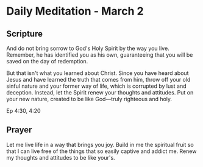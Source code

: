 # Daily Meditation - March 2

## Scripture

And do not bring sorrow to God's Holy Spirit by the way you live. Remember, he
has identified you as his own, guaranteeing that you will be saved on the day of
redemption. 

But that isn't what you learned about Christ. Since you have heard about Jesus
and have learned the truth that comes from him, throw off your old sinful nature
and your former way of life, which is corrupted by lust and deception. Instead,
let the Spirit renew your thoughts and attitudes. Put on your new nature,
created to be like God—truly righteous and holy. 

Ep 4:30, 4:20


## Prayer

Let me live life in a way that brings you joy.  Build in me the spiritual 
fruit so that I can live free of the things that so easily captive and 
addict me.  Renew my thoughts and attitudes to be like your's.

